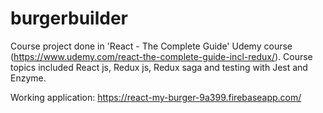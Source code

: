 # burgerbuilder

Course project done in 'React - The Complete Guide' Udemy course (https://www.udemy.com/react-the-complete-guide-incl-redux/). Course topics included React js, Redux js, Redux saga and testing with Jest and Enzyme.

Working application: https://react-my-burger-9a399.firebaseapp.com/
